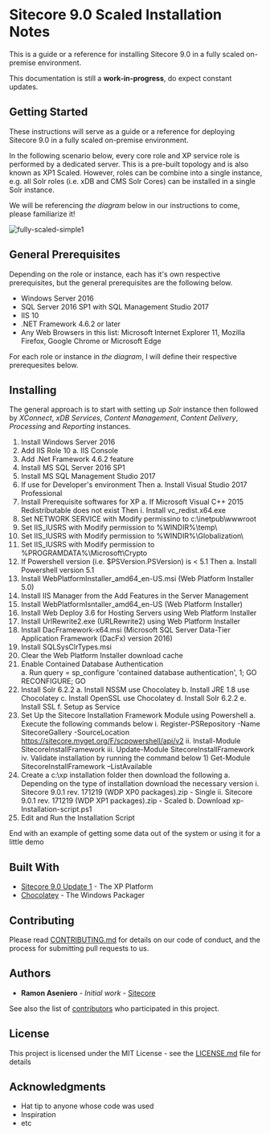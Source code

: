 # Sitecore 9.0 Scaled Installation Notes

This is a guide or a reference for installing Sitecore 9.0 in a fully scaled on-premise environment.

This documentation is still a **work-in-progress**, do expect constant updates.

## Getting Started

These instructions will serve as a guide or a reference for deploying Sitecore 9.0 in a fully scaled on-premise environment. 

In the following scenario below, every core role and XP service role is performed by a dedicated server. This is a pre-built topology and is also known as XP1 Scaled. However, roles can be combine into a single instance, e.g. all Solr roles (i.e. xDB and CMS Solr Cores) can be installed in a single Solr instance. 

We will be referencing *the diagram* below in our instructions to come, please familiarize it!

![fully-scaled-simple1](https://user-images.githubusercontent.com/2329372/42052718-721db50a-7ac4-11e8-8709-abb304179e2c.png)

## General Prerequisites

Depending on the role or instance, each has it's own respective prerequisites, but the general prerequisites are the following below.

* Windows Server 2016
* SQL Server 2016 SP1 with SQL Management Studio 2017
* IIS 10
* .NET Framework 4.6.2 or later
* Any Web Browsers in this list: Microsoft Internet Explorer 11, Mozilla Firefox, Google Chrome or Microsoft Edge 

For each role or instance in *the diagram*, I will define their respective prerequesites below.

## Installing

The general approach is to start with setting up *Solr* instance then followed by *XConnect*, *xDB Services*, *Content Management*, *Content Delivery*, *Processing* and *Reporting* instances.

1. Install Windows Server 2016
2. Add IIS Role 10
	a. IIS Console
3. Add .Net Framework 4.6.2 feature
4. Install MS SQL Server 2016 SP1
5. Install MS SQL Management Studio 2017
6. If use for Developer's environment Then
	a. Install Visual Studio 2017 Professional
7. Install Prerequisite softwares for XP
	a. If Microsoft Visual C++ 2015 Redistributable does not exist Then
		i. Install vc_redist.x64.exe 
8. Set NETWORK SERVICE with Modify permissino to c:\inetpub\wwwroot
9. Set IIS_IUSRS with Modify permission to %WINDIR%\temp\
10. Set IIS_IUSRS with Modify permission to %WINDIR%\Globalization\
11. Set IIS_IUSRS with Modify permission to %PROGRAMDATA%\Microsoft\Crypto 
12. If Powershell version (i.e. $PSVersion.PSVersion) is < 5.1 Then
	a. Install Powershell version 5.1
13. Install WebPlatformInstaller_amd64_en-US.msi (Web Platform Installer 5.0)
14. Install IIS Manager from the Add Features in the Server Management
15. Install WebPlatformIsntaller_amd64_en-US (Web Platform Installer)
16. Install Web Deploy 3.6 for Hosting Servers using Web Platform Installer
17. Install UrlRewrite2.exe (URLRewrite2) using Web Platform Installer
18. Install DacFramework-x64.msi (Microsoft SQL Server Data-Tier Application Framework (DacFx) version 2016) 
19.  Install SQLSysClrTypes.msi 
20. Clear the Web Platform Installer download cache
21. Enable Contained Database Authentication  
	a. Run query = sp_configure 'contained database authentication', 1; GO RECONFIGURE; GO
22. Install Solr 6.2.2
	a. Install NSSM use Chocolatey
	b. Install JRE 1.8 use Chocolatey
	c. Install OpenSSL use Chocolatey
	d. Install Solr 6.2.2
	e. Install SSL
	f. Setup as Service
23. Set Up the Sitecore Installation Framework Module using Powershell
	a. Execute the following commands below
		i. Register-PSRepository -Name SitecoreGallery -SourceLocation https://sitecore.myget.org/F/scpowershell/api/v2 
		ii. Install-Module SitecoreInstallFramework 
		iii. Update-Module SitecoreInstallFramework 
		iv. Validate installation by running the command below
			1) Get-Module SitecoreInstallFramework –ListAvailable 
24. Create a c:\xp installation folder then download the following
	a. Depending on the type of installation download the necessary version
		i. Sitecore 9.0.1 rev. 171219 (WDP XP0 packages).zip - Single
		ii. Sitecore 9.0.1 rev. 171219 (WDP XP1 packages).zip - Scaled
	b. Download xp-Installation-script.ps1
25. Edit and Run the Installation Script 


End with an example of getting some data out of the system or using it for a little demo

## Built With

* [Sitecore 9.0 Update 1](http://www.sitecore.come) - The XP Platform
* [Chocolatey](http://www.chocolatey.org) - The Windows Packager

## Contributing

Please read [CONTRIBUTING.md](https://gist.github.com/PurpleBooth/b24679402957c63ec426) for details on our code of conduct, and the process for submitting pull requests to us.

## Authors

* **Ramon Aseniero** - *Initial work* - [Sitecore](https://github.com/raseniero)

See also the list of [contributors](https://github.com/your/project/contributors) who participated in this project.

## License

This project is licensed under the MIT License - see the [LICENSE.md](LICENSE.md) file for details

## Acknowledgments

* Hat tip to anyone whose code was used
* Inspiration
* etc
